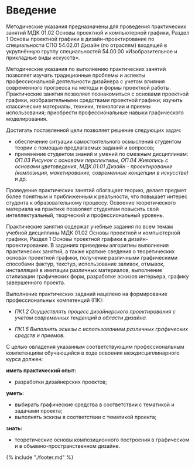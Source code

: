 # Введение

Методические указания предназначены для проведения практических занятий МДК 01.02 Основы проектной и компьютерной графики, Раздел 1 Основы проектной графики в дизайн-проектирование по специальности СПО 54.02.01 Дизайн (по отраслям) входящей в укрупнённую группу специальностей 54.00.00 «Изобразительное и прикладные виды искусств».

Методические указания по выполнению практических занятий позволяет изучать традиционные проблемы и аспекты профессиональной деятельности дизайнера с учетом влияния современного прогресса на методы и формы проектной работы. Практические занятия позволяет познакомиться с основами проектной графики, изобразительными средствами проектной графики; изучить классические материалы, техники, технологии и приемы использования; приобрести профессиональные навыки графического моделирования.

Достигать поставленной цели позволяет решение следующих задач:

* обеспечение ситуации самостоятельного осмысления студентом теории с помощью предлагаемых заданий и вопросов;
* применение студентом знаний и умений по смежным дисциплинам: *ОП.03 Рисунок с основами перспективы*, *ОП.04 Живопись с основами цветоведения*, *МДК.01.01 Дизайн - проектирование (композиция, макетирование, современные концепции в искусстве)* и др.

Проведение практических занятий обогащает теорию, делает предмет более понятным и приближенным к реальности, что повышает интерес студента к образовательному процессу. Освоение теоретического материала на практике позволяет студентам повысить свой интеллектуальный, творческий и профессиональный уровень.

Практические занятия содержат учебные задания по всем темам учебной дисциплины МДК 01.02 Основы проектной и компьютерной графики, Раздел 1 Основы проектной графики в дизайн-проектирование. В заданиях приведены алгоритмы выполнения практических занятий, а также краткие сведения о теоретических основах проектной графики, получение различными графическими способами фактур, текстур, использование заливок, отмывок, инсталляций в имитации различных материалов, выполнение стилизации графических форм, разработке эскизов интерьера, графику завершенного проекта.

Выполнение практических заданий нацелено на формирование профессиональных компетенций (ПК):

* *ПК1.2 Осуществлять процесс дизайнерского проектирования с учетом современных тенденций в области дизайна.*

* *ПК1.5 Выполнять эскизы с использованием различных графических средств и приемов.*

С целью овладения указанным соответствующим профессиональным компетенциям обучающийся в ходе освоения междисциплинарного курса должен:

**иметь практический опыт:**

*   разработки дизайнерских проектов;

**уметь:**

*   выбирать графические средства в соответствии с тематикой и задачами проекта;
*   выполнять эскизы в соответствии с тематикой проекта;

**знать:**

*   теоретические основы композиционного построения в графическом и в объемно-пространственном дизайне.

{% include "./footer.md" %}